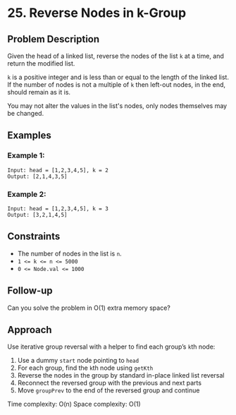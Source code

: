 # 25. Reverse Nodes in k-Group

## Problem Description

Given the head of a linked list, reverse the nodes of the list `k` at a time, and return the modified list.

`k` is a positive integer and is less than or equal to the length of the linked list. If the number of nodes is not a multiple of `k` then left-out nodes, in the end, should remain as it is.

You may not alter the values in the list's nodes, only nodes themselves may be changed.

## Examples

### Example 1:
```
Input: head = [1,2,3,4,5], k = 2
Output: [2,1,4,3,5]
```

### Example 2:
```
Input: head = [1,2,3,4,5], k = 3
Output: [3,2,1,4,5]
```

## Constraints

- The number of nodes in the list is `n`.
- `1 <= k <= n <= 5000`
- `0 <= Node.val <= 1000`

## Follow-up

Can you solve the problem in O(1) extra memory space?

## Approach

Use iterative group reversal with a helper to find each group’s `k`th node:

1. Use a dummy `start` node pointing to `head`
2. For each group, find the `k`th node using `getKth`
3. Reverse the nodes in the group by standard in-place linked list reversal
4. Reconnect the reversed group with the previous and next parts
5. Move `groupPrev` to the end of the reversed group and continue

Time complexity: O(n)
Space complexity: O(1)
